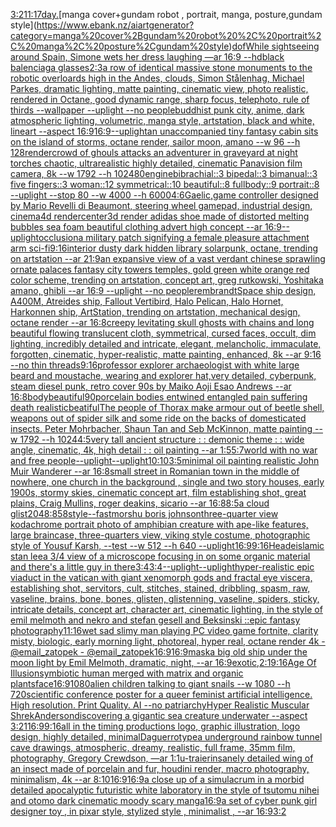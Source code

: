 [3:2](https://www.ebank.nz/aiartgenerator?category=3%3A2)[11:17](https://www.ebank.nz/aiartgenerator?category=11%3A17)[day.](https://www.ebank.nz/aiartgenerator?category=day.)[manga cover+gundam robot , portrait, manga, posture,gundam style](https://www.ebank.nz/aiartgenerator?category=manga%20cover%2Bgundam%20robot%20%2C%20portrait%2C%20manga%2C%20posture%2Cgundam%20style)[dof](https://www.ebank.nz/aiartgenerator?category=dof)[While sightseeing around Spain, Simone wets her dress laughing —ar 16:9 --hd](https://www.ebank.nz/aiartgenerator?category=While%20sightseeing%20around%20Spain%2C%20Simone%20wets%20her%20dress%20laughing%20%E2%80%94ar%2016%3A9%20--hd)[black balenciaga glasses](https://www.ebank.nz/aiartgenerator?category=black%20balenciaga%20glasses)[2:3](https://www.ebank.nz/aiartgenerator?category=2%3A3)[a row of identical massive stone monuments to the robotic overloards high in the Andes, clouds, Simon Stålenhag, Michael Parkes, dramatic lighting, matte painting, cinematic view, photo realistic, rendered in Octane, good dynamic range, sharp focus, telephoto, rule of thirds --wallpaper --uplight --no people](https://www.ebank.nz/aiartgenerator?category=a%20row%20of%20identical%20massive%20stone%20monuments%20to%20the%20robotic%20overloards%20high%20in%20the%20Andes%2C%20clouds%2C%20Simon%20St%C3%A5lenhag%2C%20Michael%20Parkes%2C%20dramatic%20lighting%2C%20matte%20painting%2C%20cinematic%20view%2C%20photo%20realistic%2C%20rendered%20in%20Octane%2C%20good%20dynamic%20range%2C%20sharp%20focus%2C%20telephoto%2C%20rule%20of%20thirds%20--wallpaper%20--uplight%20--no%20people)[buddhist punk city, anime, dark atmospheric lighting, volumetric, manga style, artstation, black and white, lineart --aspect 16:9](https://www.ebank.nz/aiartgenerator?category=buddhist%20punk%20city%2C%20anime%2C%20dark%20atmospheric%20lighting%2C%20volumetric%2C%20manga%20style%2C%20artstation%2C%20black%20and%20white%2C%20lineart%20--aspect%2016%3A9)[16:9](https://www.ebank.nz/aiartgenerator?category=16%3A9)[--uplight](https://www.ebank.nz/aiartgenerator?category=--uplight)[an unaccompanied tiny fantasy cabin sits on the island of storms, octane render, sailor moon, amano --w 96 --h 128](https://www.ebank.nz/aiartgenerator?category=an%20unaccompanied%20tiny%20fantasy%20cabin%20sits%20on%20the%20island%20of%20storms%2C%20octane%20render%2C%20sailor%20moon%2C%20amano%20--w%2096%20--h%20128)[render](https://www.ebank.nz/aiartgenerator?category=render)[crowd of ghouls attacks an adventurer in graveyard at night torches chaotic, ultrarealistic highly detailed, cinematic Panavision film camera, 8k --w 1792 --h 1024](https://www.ebank.nz/aiartgenerator?category=crowd%20of%20ghouls%20attacks%20an%20adventurer%20in%20graveyard%20at%20night%20torches%20chaotic%2C%20ultrarealistic%20highly%20detailed%2C%20cinematic%20Panavision%20film%20camera%2C%208k%20--w%201792%20--h%201024)[80](https://www.ebank.nz/aiartgenerator?category=80)[engine](https://www.ebank.nz/aiartgenerator?category=engine)[bibrachial::3 bipedal::3 bimanual::3 five fingers::3 woman::12 symmetrical::10 beautiful::8 fullbody::9 portrait::8 --uplight --stop 80 --w 4000 --h 6000](https://www.ebank.nz/aiartgenerator?category=bibrachial%3A%3A3%20bipedal%3A%3A3%20bimanual%3A%3A3%20five%20fingers%3A%3A3%20woman%3A%3A12%20symmetrical%3A%3A10%20beautiful%3A%3A8%20fullbody%3A%3A9%20portrait%3A%3A8%20--uplight%20--stop%2080%20--w%204000%20--h%206000)[4:6](https://www.ebank.nz/aiartgenerator?category=4%3A6)[Gaelic,](https://www.ebank.nz/aiartgenerator?category=Gaelic%2C)[game controller designed by Mario Revelli di Beaumont, steering wheel gamepad, industrial design, cinema4d render](https://www.ebank.nz/aiartgenerator?category=game%20controller%20designed%20by%20Mario%20Revelli%20di%20Beaumont%2C%20steering%20wheel%20gamepad%2C%20industrial%20design%2C%20cinema4d%20render)[center](https://www.ebank.nz/aiartgenerator?category=center)[3d render adidas shoe made of distorted melting bubbles sea foam beautiful clothing advert high concept --ar 16:9](https://www.ebank.nz/aiartgenerator?category=3d%20render%20adidas%20shoe%20made%20of%20distorted%20melting%20bubbles%20sea%20foam%20beautiful%20clothing%20advert%20high%20concept%20--ar%2016%3A9)[--uplight](https://www.ebank.nz/aiartgenerator?category=--uplight)[occlusion](https://www.ebank.nz/aiartgenerator?category=occlusion)[a military patch signifying a female pleasure attachment arm sci-fi](https://www.ebank.nz/aiartgenerator?category=a%20military%20patch%20signifying%20a%20female%20pleasure%20attachment%20arm%20sci-fi)[9:16](https://www.ebank.nz/aiartgenerator?category=9%3A16)[interior dusty dark hidden library solarpunk,  octane, trending on artstation --ar 21:9](https://www.ebank.nz/aiartgenerator?category=interior%20dusty%20dark%20hidden%20library%20solarpunk%2C%20%20octane%2C%20trending%20on%20artstation%20--ar%2021%3A9)[an expansive view of a vast verdant chinese sprawling ornate palaces fantasy city towers temples,  gold green white orange red color scheme, trending on artstation, concept art, greg rutkowski, Yoshitaka amano, ghibli --ar 16:9 --uplight --no people](https://www.ebank.nz/aiartgenerator?category=an%20expansive%20view%20of%20a%20vast%20verdant%20chinese%20sprawling%20ornate%20palaces%20fantasy%20city%20towers%20temples%2C%20%20gold%20green%20white%20orange%20red%20color%20scheme%2C%20trending%20on%20artstation%2C%20concept%20art%2C%20greg%20rutkowski%2C%20Yoshitaka%20amano%2C%20ghibli%20--ar%2016%3A9%20--uplight%20--no%20people)[rembrandt](https://www.ebank.nz/aiartgenerator?category=rembrandt)[Space ship design, A400M, Atreides ship, Fallout Vertibird, Halo Pelican, Halo Hornet, Harkonnen ship, ArtStation, trending on artstation, mechanical design, octane render --ar 16:8](https://www.ebank.nz/aiartgenerator?category=Space%20ship%20design%2C%20A400M%2C%20Atreides%20ship%2C%20Fallout%20Vertibird%2C%20Halo%20Pelican%2C%20Halo%20Hornet%2C%20Harkonnen%20ship%2C%20ArtStation%2C%20trending%20on%20artstation%2C%20mechanical%20design%2C%20octane%20render%20--ar%2016%3A8)[creepy levitating skull ghosts with chains and long beautiful flowing translucent cloth, symmetrical, cursed faces, occult, dim lighting, incredibly detailed and intricate, elegant, melancholic, immaculate, forgotten, cinematic, hyper-realistic, matte painting, enhanced, 8k --ar 9:16 --no thin threads](https://www.ebank.nz/aiartgenerator?category=creepy%20levitating%20skull%20ghosts%20with%20chains%20and%20long%20beautiful%20flowing%20translucent%20cloth%2C%20symmetrical%2C%20cursed%20faces%2C%20occult%2C%20dim%20lighting%2C%20incredibly%20detailed%20and%20intricate%2C%20elegant%2C%20melancholic%2C%20immaculate%2C%20forgotten%2C%20cinematic%2C%20hyper-realistic%2C%20matte%20painting%2C%20enhanced%2C%208k%20--ar%209%3A16%20--no%20thin%20threads)[9:16](https://www.ebank.nz/aiartgenerator?category=9%3A16)[professor explorer archaeologist with white large beard and moustache, wearing and explorer hat,very detailed, cyberpunk, steam diesel punk, retro cover 90s by Maiko Aoji Esao Andrews --ar 16:8](https://www.ebank.nz/aiartgenerator?category=professor%20explorer%20archaeologist%20with%20white%20large%20beard%20and%20moustache%2C%20wearing%20and%20explorer%20hat%2Cvery%20detailed%2C%20cyberpunk%2C%20steam%20diesel%20punk%2C%20retro%20cover%2090s%20by%20Maiko%20Aoji%20Esao%20Andrews%20--ar%2016%3A8)[body](https://www.ebank.nz/aiartgenerator?category=body)[beautiful](https://www.ebank.nz/aiartgenerator?category=beautiful)[90](https://www.ebank.nz/aiartgenerator?category=90)[porcelain bodies entwined entangled pain suffering death realistic](https://www.ebank.nz/aiartgenerator?category=porcelain%20bodies%20entwined%20entangled%20pain%20suffering%20death%20realistic)[beatiful](https://www.ebank.nz/aiartgenerator?category=beatiful)[The people of Thorax make armour out of beetle shell, weapons out of spider silk and some ride on the backs of domesticated insects. Peter Mohrbacher, Shaun Tan and Seb McKinnon, matte painting --w 1792 --h 1024](https://www.ebank.nz/aiartgenerator?category=The%20people%20of%20Thorax%20make%20armour%20out%20of%20beetle%20shell%2C%20weapons%20out%20of%20spider%20silk%20and%20some%20ride%20on%20the%20backs%20of%20domesticated%20insects.%20Peter%20Mohrbacher%2C%20Shaun%20Tan%20and%20Seb%20McKinnon%2C%20matte%20painting%20--w%201792%20--h%201024)[4:5](https://www.ebank.nz/aiartgenerator?category=4%3A5)[very tall ancient structure : : demonic theme : : wide angle, cinematic, 4k, high detail : : oil painting --ar 1:5](https://www.ebank.nz/aiartgenerator?category=very%20tall%20ancient%20structure%20%3A%20%3A%20demonic%20theme%20%3A%20%3A%20wide%20angle%2C%20cinematic%2C%204k%2C%20high%20detail%20%3A%20%3A%20oil%20painting%20--ar%201%3A5)[5:7](https://www.ebank.nz/aiartgenerator?category=5%3A7)[world with no war and free people](https://www.ebank.nz/aiartgenerator?category=world%20with%20no%20war%20and%20free%20people)[--uplight](https://www.ebank.nz/aiartgenerator?category=--uplight)[--uplight](https://www.ebank.nz/aiartgenerator?category=--uplight)[10:10](https://www.ebank.nz/aiartgenerator?category=10%3A10)[3:5](https://www.ebank.nz/aiartgenerator?category=3%3A5)[minimal oil painting realistic John Muir Wanderer --ar 16:8](https://www.ebank.nz/aiartgenerator?category=minimal%20oil%20painting%20realistic%20John%20Muir%20Wanderer%20--ar%2016%3A8)[small street in Romanian town in the middle of nowhere, one church in the background , single and two story houses, early 1900s, stormy skies, cinematic concept art, film establishing shot, great plains, Craig Mullins, roger deakins, sicario --ar 16:8](https://www.ebank.nz/aiartgenerator?category=small%20street%20in%20Romanian%20town%20in%20the%20middle%20of%20nowhere%2C%20one%20church%20in%20the%20background%20%2C%20single%20and%20two%20story%20houses%2C%20early%201900s%2C%20stormy%20skies%2C%20cinematic%20concept%20art%2C%20film%20establishing%20shot%2C%20great%20plains%2C%20Craig%20Mullins%2C%20roger%20deakins%2C%20sicario%20--ar%2016%3A8)[8:5](https://www.ebank.nz/aiartgenerator?category=8%3A5)[a cloud glist](https://www.ebank.nz/aiartgenerator?category=a%20cloud%20glist)[2048:858](https://www.ebank.nz/aiartgenerator?category=2048%3A858)[style](https://www.ebank.nz/aiartgenerator?category=style)[--fast](https://www.ebank.nz/aiartgenerator?category=--fast)[morshu boris johnson](https://www.ebank.nz/aiartgenerator?category=morshu%20boris%20johnson)[three-quarter view kodachrome portrait photo of amphibian creature with ape-like features, large braincase, three-quarters view, viking style costume, photographic style of Yousuf Karsh, --test --w 512 --h 640 --uplight](https://www.ebank.nz/aiartgenerator?category=three-quarter%20view%20kodachrome%20portrait%20photo%20of%20amphibian%20creature%20with%20ape-like%20features%2C%20large%20braincase%2C%20three-quarters%20view%2C%20viking%20style%20costume%2C%20photographic%20style%20of%20Yousuf%20Karsh%2C%20--test%20--w%20512%20--h%20640%20--uplight)[16:9](https://www.ebank.nz/aiartgenerator?category=16%3A9)[9:16](https://www.ebank.nz/aiartgenerator?category=9%3A16)[Heade](https://www.ebank.nz/aiartgenerator?category=Heade)[islamic stan lee](https://www.ebank.nz/aiartgenerator?category=islamic%20stan%20lee)[a 3/4 view of a microscope focusing in on some organic material and there's a little guy in there](https://www.ebank.nz/aiartgenerator?category=a%203/4%20view%20of%20a%20microscope%20focusing%20in%20on%20some%20organic%20material%20and%20there%27s%20a%20little%20guy%20in%20there)[3:4](https://www.ebank.nz/aiartgenerator?category=3%3A4)[3:4](https://www.ebank.nz/aiartgenerator?category=3%3A4)[--uplight](https://www.ebank.nz/aiartgenerator?category=--uplight)[--uplight](https://www.ebank.nz/aiartgenerator?category=--uplight)[hyper-realistic epic viaduct in the vatican with giant xenomorph gods and fractal eye viscera, establishing shot, servitors, cult, stitches, stained, dribbling, spasm, raw, vaseline, brains, bone, bones, glisten, glistenning, vaseline, spiders, sticky, intricate details, concept art, character art, cinematic lighting, in the style of emil melmoth and nekro and stefan gesell and Beksinski ::epic fantasy photography](https://www.ebank.nz/aiartgenerator?category=hyper-realistic%20epic%20viaduct%20in%20the%20vatican%20with%20giant%20xenomorph%20gods%20and%20fractal%20eye%20viscera%2C%20establishing%20shot%2C%20servitors%2C%20cult%2C%20stitches%2C%20stained%2C%20dribbling%2C%20spasm%2C%20raw%2C%20vaseline%2C%20brains%2C%20bone%2C%20bones%2C%20glisten%2C%20glistenning%2C%20vaseline%2C%20spiders%2C%20sticky%2C%20intricate%20details%2C%20concept%20art%2C%20character%20art%2C%20cinematic%20lighting%2C%20in%20the%20style%20of%20emil%20melmoth%20and%20nekro%20and%20stefan%20gesell%20and%20Beksinski%20%3A%3Aepic%20fantasy%20photography)[11:16](https://www.ebank.nz/aiartgenerator?category=11%3A16)[wet sad slimy man playing PC video game fortnite, clarity misty, biologic, early morning light, photoreal, hyper real, octane render 4k - @email_zatopek - @email_zatopek](https://www.ebank.nz/aiartgenerator?category=wet%20sad%20slimy%20man%20playing%20PC%20video%20game%20fortnite%2C%20clarity%20misty%2C%20biologic%2C%20early%20morning%20light%2C%20photoreal%2C%20hyper%20real%2C%20octane%20render%204k%20-%20%40email_zatopek%20-%20%40email_zatopek)[16:9](https://www.ebank.nz/aiartgenerator?category=16%3A9)[16:9](https://www.ebank.nz/aiartgenerator?category=16%3A9)[mask](https://www.ebank.nz/aiartgenerator?category=mask)[a big old ship under the moon light by Emil Melmoth, dramatic, night, --ar 16:9](https://www.ebank.nz/aiartgenerator?category=a%20big%20old%20ship%20under%20the%20moon%20light%20by%20Emil%20Melmoth%2C%20dramatic%2C%20night%2C%20--ar%2016%3A9)[exotic,](https://www.ebank.nz/aiartgenerator?category=exotic%2C)[2:1](https://www.ebank.nz/aiartgenerator?category=2%3A1)[9:16](https://www.ebank.nz/aiartgenerator?category=9%3A16)[Age Of Illusion](https://www.ebank.nz/aiartgenerator?category=Age%20Of%20Illusion)[symbiotic human merged with matrix and organic plants](https://www.ebank.nz/aiartgenerator?category=symbiotic%20human%20merged%20with%20matrix%20and%20organic%20plants)[face](https://www.ebank.nz/aiartgenerator?category=face)[16:9](https://www.ebank.nz/aiartgenerator?category=16%3A9)[1080](https://www.ebank.nz/aiartgenerator?category=1080)[alien children talking to giant snails --w 1080 --h 720](https://www.ebank.nz/aiartgenerator?category=alien%20children%20talking%20to%20giant%20snails%20--w%201080%20--h%20720)[scientific conference poster for a queer feminist artificial intelligence. High resolution. Print Quality. AI --no patriarchy](https://www.ebank.nz/aiartgenerator?category=scientific%20conference%20poster%20for%20a%20queer%20feminist%20artificial%20intelligence.%20High%20resolution.%20Print%20Quality.%20AI%20--no%20patriarchy)[Hyper Realistic Muscular Shrek](https://www.ebank.nz/aiartgenerator?category=Hyper%20Realistic%20Muscular%20Shrek)[Anderson](https://www.ebank.nz/aiartgenerator?category=Anderson)[discovering a gigantic sea creature underwater --aspect 3:2](https://www.ebank.nz/aiartgenerator?category=discovering%20a%20gigantic%20sea%20creature%20underwater%20--aspect%203%3A2)[1](https://www.ebank.nz/aiartgenerator?category=1)[16:9](https://www.ebank.nz/aiartgenerator?category=16%3A9)[9:16](https://www.ebank.nz/aiartgenerator?category=9%3A16)[all in the timing productions logo, graphic illustration, logo design, highly detailed, minimal](https://www.ebank.nz/aiartgenerator?category=all%20in%20the%20timing%20productions%20logo%2C%20graphic%20illustration%2C%20logo%20design%2C%20highly%20detailed%2C%20minimal)[Daguerrotype](https://www.ebank.nz/aiartgenerator?category=Daguerrotype)[a underground rainbow tunnel cave drawings, atmospheric, dreamy, realistic, full frame, 35mm film, photography, Gregory Crewdson, —ar 1:1](https://www.ebank.nz/aiartgenerator?category=a%20underground%20rainbow%20tunnel%20cave%20drawings%2C%20atmospheric%2C%20dreamy%2C%20realistic%2C%20full%20frame%2C%2035mm%20film%2C%20photography%2C%20Gregory%20Crewdson%2C%20%E2%80%94ar%201%3A1)[u-traier](https://www.ebank.nz/aiartgenerator?category=u-traier)[insanely detailed wing of an insect  made of porcelain and fur, houdini render, macro photography,  minimalism, 4k --ar 8:10](https://www.ebank.nz/aiartgenerator?category=insanely%20detailed%20wing%20of%20an%20insect%20%20made%20of%20porcelain%20and%20fur%2C%20houdini%20render%2C%20macro%20photography%2C%20%20minimalism%2C%204k%20--ar%208%3A10)[16:9](https://www.ebank.nz/aiartgenerator?category=16%3A9)[16:9](https://www.ebank.nz/aiartgenerator?category=16%3A9)[a close up of a simulacrum in a morbid detailed apocalyptic futuristic white laboratory in the style of tsutomu nihei and otomo dark cinematic moody scary manga](https://www.ebank.nz/aiartgenerator?category=a%20close%20up%20of%20a%20simulacrum%20in%20a%20morbid%20detailed%20apocalyptic%20futuristic%20white%20laboratory%20in%20the%20style%20of%20tsutomu%20nihei%20and%20otomo%20dark%20cinematic%20moody%20scary%20manga)[16:9](https://www.ebank.nz/aiartgenerator?category=16%3A9)[a set of cyber punk  girl designer toy , in pixar style, stylized style , minimalist , --ar 16:9](https://www.ebank.nz/aiartgenerator?category=a%20set%20of%20cyber%20punk%20%20girl%20designer%20toy%20%2C%20in%20pixar%20style%2C%20stylized%20style%20%2C%20minimalist%20%2C%20--ar%2016%3A9)[3:2](https://www.ebank.nz/aiartgenerator?category=3%3A2)